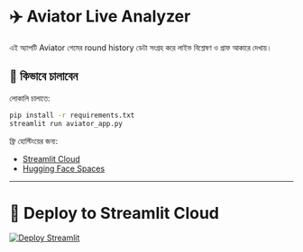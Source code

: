 # ✈️ Aviator Live Analyzer

এই অ্যাপটি Aviator গেমের round history ডেটা সংগ্রহ করে
লাইভ বিশ্লেষণ ও গ্রাফ আকারে দেখায়।

## 🚀 কিভাবে চালাবেন

লোকালি চালাতে:
```bash
pip install -r requirements.txt
streamlit run aviator_app.py
```

ফ্রি হোস্টিংয়ের জন্য:
- [Streamlit Cloud](https://share.streamlit.io/)
- [Hugging Face Spaces](https://huggingface.co/spaces)

---

# 🚀 Deploy to Streamlit Cloud

[![Deploy Streamlit](https://static.streamlit.io/badges/streamlit_badge_black_white.svg)](https://share.streamlit.io/)
